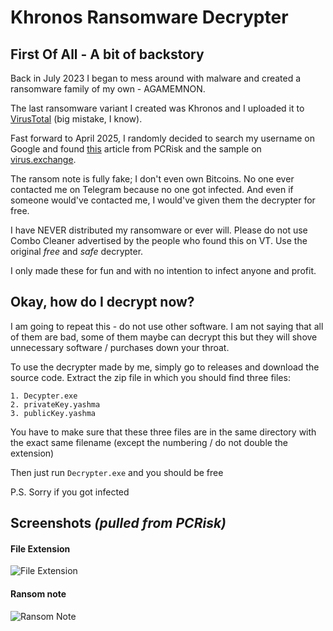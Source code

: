 
# Khronos Ransomware Decrypter

## First Of All - A bit of backstory
Back in July 2023 I began to mess around with malware and created a ransomware family of my own - AGAMEMNON.

The last ransomware variant I created was Khronos and I uploaded it to [VirusTotal](https://www.virustotal.com/gui/file/8a67095ffe3b50eadae2a474ab6dbb691fb6e50784c8f6e569da9a0a7cff7135/detection) (big mistake, I know).

Fast forward to April 2025, I randomly decided to search my username on Google and found [this](https://www.pcrisk.com/removal-guides/27308-khronos-ransomware) article from PCRisk and the sample on [virus.exchange](https://virus.exchange/samples/18288565).

The ransom note is fully fake; I don't even own Bitcoins. No one ever contacted me on Telegram because no one got infected. And even if someone would've contacted me, I would've given them the decrypter for free.

I have NEVER distributed my ransomware or ever will. Please do not use Combo Cleaner advertised by the people who found this on VT. Use the original *free* and *safe* decrypter. 

I only made these for fun and with no intention to infect anyone and profit.

## Okay, how do I decrypt now?

I am going to repeat this - do not use other software. I am not saying that all of them are bad, some of them maybe can decrypt this but they will shove unnecessary software / purchases down your throat.

To use the decrypter made by me, simply go to releases and download the source code. Extract the zip file in which you should find three files:

    1. Decypter.exe
    2. privateKey.yashma
    3. publicKey.yashma

You have to make sure that these three files are in the same directory with the exact same filename (except the numbering / do not double the extension)

Then just run ```Decrypter.exe``` and you should be free

P.S. Sorry if you got infected
## Screenshots *(pulled from PCRisk)*

#### File Extension
![File Extension](https://www.pcrisk.com/images/stories/screenshots202307/khronos-ransomware-encrypted-files.jpg)

#### Ransom note
![Ransom Note](https://www.pcrisk.com/images/stories/screenshots202307/khronos-ransomware-ransom-note.jpg)
